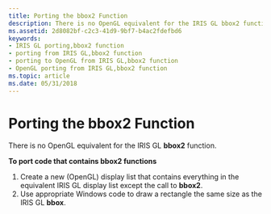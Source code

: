 ```yaml
---
title: Porting the bbox2 Function
description: There is no OpenGL equivalent for the IRIS GL bbox2 function.
ms.assetid: 2d8082bf-c2c3-41d9-9bf7-b4ac2fdefbd6
keywords:
- IRIS GL porting,bbox2 function
- porting from IRIS GL,bbox2 function
- porting to OpenGL from IRIS GL,bbox2 function
- OpenGL porting from IRIS GL,bbox2 function
ms.topic: article
ms.date: 05/31/2018
---
```


# Porting the bbox2 Function

There is no OpenGL equivalent for the IRIS GL **bbox2** function.

**To port code that contains bbox2 functions**

1.  Create a new (OpenGL) display list that contains everything in the equivalent IRIS GL display list except the call to **bbox2**.
2.  Use appropriate Windows code to draw a rectangle the same size as the IRIS GL **bbox**.

 

 




